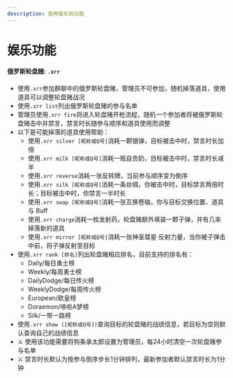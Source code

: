 ```yaml
---
description: 各种娱乐向功能
---
```


# 娱乐功能

#### 俄罗斯轮盘赌: `.xrr`

* 使用`.xrr`参加群聊中的俄罗斯轮盘赌，管理员不可参加，随机掉落道具，使用道具可以调整轮盘赌战况
* 使用`.xrr list`列出俄罗斯轮盘赌的参与名单
* 管理员使用`.xrr fire`将进入轮盘赌开枪流程，随机一个参加者将被俄罗斯轮盘赌击中并禁言，禁言时长随参与顺序和道具使用而调整
* 以下是可能掉落的道具使用帮助：
  * 使用`.xrr silver [昵称或Q号]`消耗一颗银弹，目标被击中时，禁言时长加倍
  * 使用`.xrr milk [昵称或Q号]`消耗一瓶自贡奶，目标被击中时，禁言时长减半
  * 使用`.xrr reverse`消耗一张反转牌，当前参与顺序变为倒序
  * 使用`.xrr silk [昵称或Q号]`消耗一条丝绸，你被击中时，目标禁言两倍时长；目标被击中时，你禁言一半时长
  * 使用`.xrr swap [昵称或Q号]`消耗一张互换卷轴，你与目标交换位置、道具与 Buff
  * 使用`.xrr charge`消耗一枚发射药，轮盘赌额外填装一颗子弹，并有几率掉落新的道具
  * 使用`.xrr mirror [昵称或Q号]`消耗一张神圣彗星·反射力量，当你被子弹击中前，将子弹反射至目标
* 使用`.xrr rank [排名]`列出轮盘赌相应排名，目前支持的排名有：
  * Daily/每日勇士榜
  * Weekly/每周勇士榜
  * DailyDodge/每日传火榜
  * WeeklyDodge/每周传火榜
  * European/欧皇榜
  * Doraemon/哆啦A梦榜
  * Silk/一带一路榜
* 使用`.xrr show ([昵称或Q号])`查询目标的轮盘赌的战绩信息，若目标为空则默认查询自己的战绩信息
* ⚔ 使用该功能需要将狗条承太郎设置为管理员，每24小时清空一次轮盘赌参与名单
* ⚔ 禁言时长默认为按参与倒序步长1分钟排列，最新参加者默认禁言时长为1分钟

